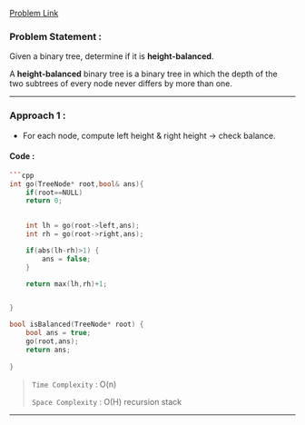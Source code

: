 [Problem Link](https://leetcode.com/problems/balanced-binary-tree/description/)
### Problem Statement : 

Given a binary tree, determine if it is **height-balanced**.

A **height-balanced** binary tree is a binary tree in which the depth of the two subtrees of every node never differs by more than one.

---


###  Approach 1 :

- For each node, compute left height & right height → check balance.
#### Code :

```cpp
```cpp
int go(TreeNode* root,bool& ans){
	if(root==NULL)
	return 0;

	
	int lh = go(root->left,ans);
	int rh = go(root->right,ans);

	if(abs(lh-rh)>1) {
		ans = false;
	}

	return max(lh,rh)+1;


}

bool isBalanced(TreeNode* root) {
	bool ans = true;
	go(root,ans);
	return ans;
	
}
```



> `Time Complexity` : O(n)
> 
> `Space Complexity` : O(H) recursion stack 

---

